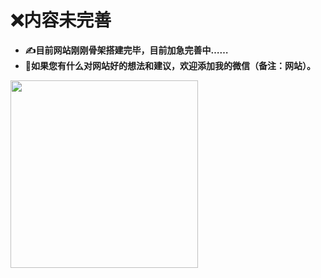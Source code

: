 # :x:内容未完善

- **:writing_hand:目前网站刚刚骨架搭建完毕，目前加急完善中……**
- **:thinking:如果您有什么对网站好的想法和建议，欢迎添加我的微信（备注：网站）。**

<img src="/wx.jpg" style="width:300px"/>